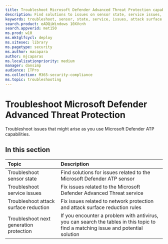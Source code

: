 ```yaml
---
title: Troubleshoot Microsoft Defender Advanced Threat Protection capabilities
description: Find solutions to issues on sensor state, service issues, or other Microsoft Defender ATP capabilities 
keywords: troubleshoot, sensor, state, service, issues, attack surface reduction, next generation protection
search.product: eADQiWindows 10XVcnh
search.appverid: met150
ms.prod: w10
ms.mktglfcycl: deploy
ms.sitesec: library
ms.pagetype: security
ms.author: macapara
author: mjcaparas
ms.localizationpriority: medium
manager: dansimp
audience: ITPro
ms.collection: M365-security-compliance 
ms.topic: troubleshooting
---
```


# Troubleshoot Microsoft Defender Advanced Threat Protection 

Troubleshoot issues that might arise as you use Microsoft Defender ATP capabilities.

## In this section
Topic | Description 
:---|:---
Troubleshoot sensor state | Find solutions for issues related to the Microsoft Defender ATP sensor
Troubleshoot service issues | Fix issues related to the Microsoft Defender Advanced Threat service
Troubleshoot attack surface reduction | Fix issues related to network protection and attack surface reduction rules
Troubleshoot next generation protection | If you encounter a problem with antivirus, you can search the tables in this topic to find a matching issue and potential solution

